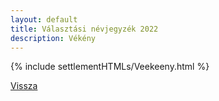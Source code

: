 ```yaml
---
layout: default
title: Választási névjegyzék 2022
description: Vékény
---
```


{% include settlementHTMLs/Veekeeny.html %}

[Vissza](../)